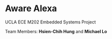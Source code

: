 # Aware Alexa

UCLA ECE M202 Embedded Systems Project

Team Members: **Hsien-Chih Hung** and **Michael Lo**